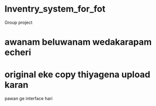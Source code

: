 # Inventry_system_for_fot
Group project

# awanam beluwanam wedakarapam echeri
# original eke copy thiyagena upload karan

pawan ge interface hari
